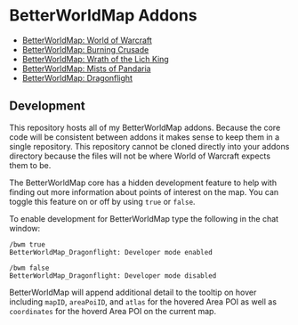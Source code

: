# BetterWorldMap Addons
- [BetterWorldMap: World of Warcraft]()
- [BetterWorldMap: Burning Crusade]()
- [BetterWorldMap: Wrath of the Lich King]()
- [BetterWorldMap: Mists of Pandaria]()
- [BetterWorldMap: Dragonflight](https://www.curseforge.com/wow/addons/betterworldmap-dragonflight)

## Development
This repository hosts all of my BetterWorldMap addons. Because the core code will be consistent between addons it makes sense to keep them in a single repository. This repository cannot be cloned directly into your addons directory because the files will not be where World of Warcraft expects them to be.

The BetterWorldMap core has a hidden development feature to help with finding out more information about points of interest on the map. You can toggle this feature on or off by using `true` or `false`.

To enable development for BetterWorldMap type the following in the chat window:
```
/bwm true
BetterWorldMap_Dragonflight: Developer mode enabled

/bwm false
BetterWorldMap_Dragonflight: Developer mode disabled
```
BetterWorldMap will append additional detail to the tooltip on hover including `mapID`, `areaPoiID`, and `atlas` for the hovered Area POI as well as `coordinates` for the hoverd Area POI on the current map.
